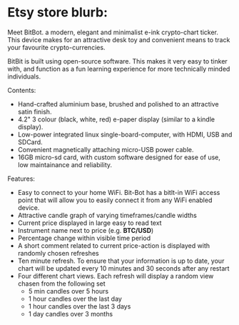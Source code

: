 # Etsy store blurb:
Meet BitBot. a modern, elegant and minimalist e-ink crypto-chart ticker. This device makes for an attractive desk toy and convenient means to track your favourite crypto-currencies.

BitBit is built using open-source software. This makes it very easy to tinker with, and function as a fun learning experience for more technically minded individuals. 

Contents:
 - Hand-crafted aluminium base, brushed and polished to an attractive satin finish. 
 - 4.2" 3 colour (black, white, red) e-paper display (similar to a kindle display).
 - Low-power integrated linux single-board-computer, with HDMI, USB and SDCard. 
 - Convenient magnetically attaching micro-USB power cable.
 - 16GB micro-sd card, with custom software designed for ease of use, low maintainance and reliability.

Features:
 - Easy to connect to your home WiFi. Bit-Bot has a bitlt-in WiFi access point that will allow you to easily connect it from any WiFi enabled device.
 - Attractive candle graph of varying timeframes/candle widths
 - Current price displayed in large easy to read text
 - Instrument name next to price (e.g. **BTC/USD**)
 - Percentage change within visible time period
 - A short comment related to current price-action is displayed with randomly chosen refreshes 
 - Ten minute refresh. To ensure that your information is up to date, your chart will be updated every 10 minutes and 30 seconds after any restart
 - Four different chart views. Each refresh will display a random view chasen from the following set
   - 5 min candles over 5 hours
   - 1 hour candles over the last day
   - 1 hour candles over the last 3 days
   - 1 day candles over 3 months
